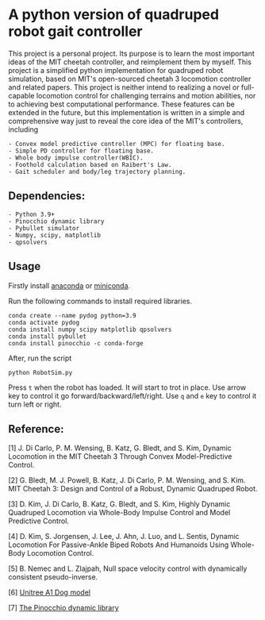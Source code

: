 # A python version of quadruped robot gait controller

This project is a personal project. Its purpose is to learn the most important ideas of the MIT cheetah controller, and reimplement them by myself. 
This project is a simplified python implementation for quadruped robot simulation, based on MIT's open-sourced cheetah 3 locomotion controller and related papers. This project is neither intend to realizing a novel or full-capable locomotion control for challenging terrains and motion abilities, nor to achieving best computational performance. These features can be extended in the future, but this implementation is written in a simple and comprehensive way just to reveal the core idea of the MIT's controllers, including 

    - Convex model predictive controller (MPC) for floating base. 
    - Simple PD controller for floating base. 
    - Whole body impulse controller(WBIC). 
    - Foothold calculation based on Raibert's Law.
    - Gait scheduler and body/leg trajectory planning.

## Dependencies:
    - Python 3.9+
    - Pinocchio dynamic library
    - Pybullet simulator
    - Numpy, scipy, matplotlib
    - qpsolvers

## Usage

Firstly install [anaconda](https://docs.anaconda.com/anaconda/install/index.html) or [miniconda](https://conda.io/projects/conda/en/latest/user-guide/install/index.html).

Run the following commands to install required libraries.
```
conda create --name pydog python=3.9
conda activate pydog
conda install numpy scipy matplotlib qpsolvers
conda install pybullet
conda install pinocchio -c conda-forge 
``` 
After, run the script
```
python RobotSim.py
```
Press `t` when the robot has loaded. It will start to trot in place. Use arrow key to control it go forward/backward/left/right. Use `q` and `e` key to control it turn left or right.

## Reference:
[1] J. Di Carlo, P. M. Wensing, B. Katz, G. Bledt, and S. Kim, Dynamic Locomotion in the MIT Cheetah 3 Through Convex Model-Predictive Control.

[2] G. Bledt, M. J. Powell, B. Katz,
J. Di Carlo, P. M. Wensing, and S. Kim. MIT Cheetah 3: Design and Control of a Robust, Dynamic Quadruped Robot.

[3] D. Kim, J. Di Carlo, B. Katz, G. Bledt, and S. Kim, Highly Dynamic Quadruped Locomotion via Whole-Body Impulse Control and Model Predictive Control.

[4] D. Kim, S. Jorgensen, J. Lee, J. Ahn, J. Luo, and L. Sentis, Dynamic Locomotion For Passive-Ankle Biped Robots And Humanoids Using Whole-Body Locomotion Control.

[5] B. Nemec and L. Zlajpah, Null space velocity control with dynamically consistent pseudo-inverse.

[6] [Unitree A1 Dog model](https://github.com/unitreerobotics/unitree_pybullet)

[7] [The Pinocchio dynamic library](https://github.com/stack-of-tasks/pinocchio)